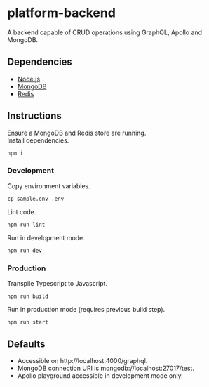 # platform-backend
A backend capable of CRUD operations using GraphQL, Apollo and MongoDB.

## Dependencies
- [Node.js](https://nodejs.org/)
- [MongoDB](https://www.mongodb.com/)
- [Redis](https://redis.io/)

## Instructions
Ensure a MongoDB and Redis store are running.  
Install dependencies.
```
npm i
```
### Development
Copy environment variables.
```
cp sample.env .env
```
Lint code.
```
npm run lint
```
Run in development mode.
```
npm run dev
```
### Production
Transpile Typescript to Javascript.
```
npm run build
```
Run in production mode (requires previous build step).
```
npm run start
```

## Defaults
- Accessible on http://localhost:4000/graphql.
- MongoDB connection URI is mongodb://localhost:27017/test.
- Apollo playground accessible in development mode only.
